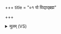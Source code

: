 +++
title = "०१ यो विद्याद्ब्रह्म"

+++
<details><summary>मूलम् (VS)</summary>

यो वि॒द्याद्ब्रह्म॑ प्र॒त्यक्षं॒ परूं॑षि॒ यस्य॑ संभा॒रा ऋचो॒ यस्या॑नूक्य᳡म् ॥
</details>